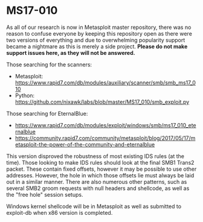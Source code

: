 # MS17-010
As all of our research is now in Metasploit master repository, there was no reason to confuse everyone by keeping this repository open as there were two versions of everything and due to overwhelming popularity support became a nightmare as this is merely a side project. **Please do not make support issues here, as they will not be answered.**

Those searching for the scanners:

- Metasploit: https://www.rapid7.com/db/modules/auxiliary/scanner/smb/smb_ms17_010
- Python: https://github.com/nixawk/labs/blob/master/MS17_010/smb_exploit.py

Those searching for EternalBlue:

- https://www.rapid7.com/db/modules/exploit/windows/smb/ms17_010_eternalblue
- https://community.rapid7.com/community/metasploit/blog/2017/05/17/metasploit-the-power-of-the-community-and-eternalblue

This version disproved the robustness of most existing IDS rules (at the time). Those looking to make IDS rules should look at the final SMB1 Trans2 packet. These contain fixed offsets, however it may be possible to use other addresses. However, the hole in which those offsets lie must always be laid out in a similar manner. There are also numerous other patterns, such as several SMB2 groom requests with null headers and shellcode, as well as the "free hole" session setups.

Windows kernel shellcode will be in Metasploit as well as submitted to exploit-db when x86 version is completed.
